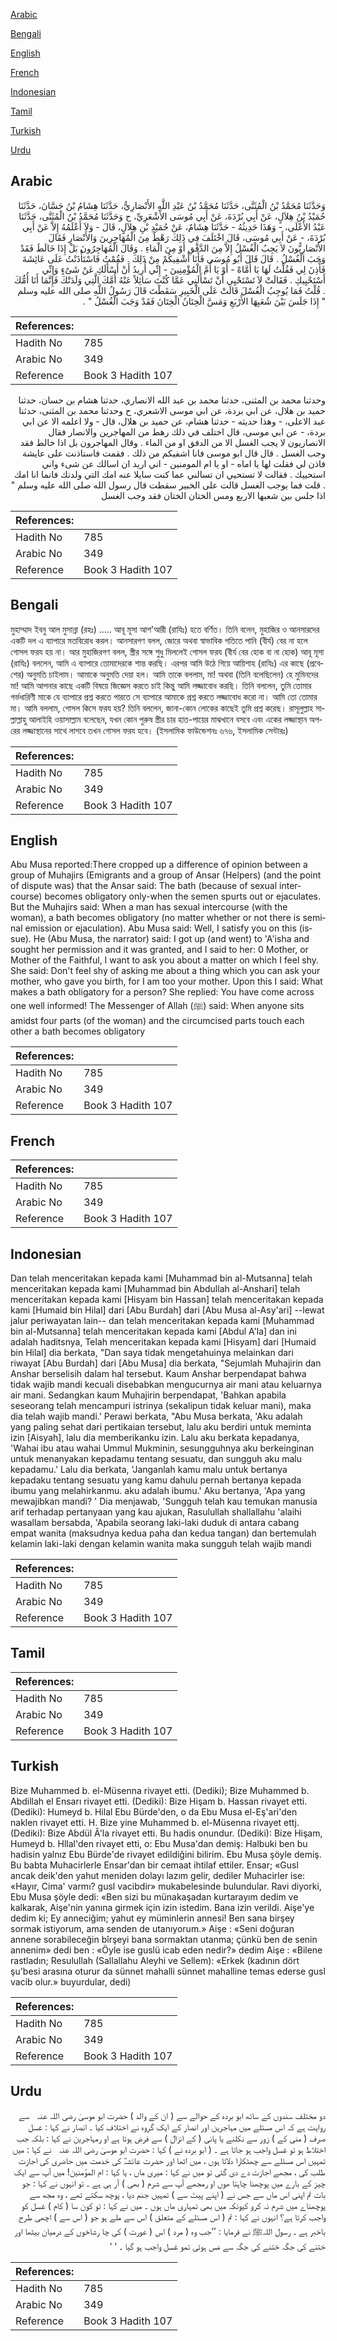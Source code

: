 [Arabic](#arabic)

[Bengali](#bengali)

[English](#english)

[French](#french)

[Indonesian](#indonesian)

[Tamil](#tamil)

[Turkish](#turkish)

[Urdu](#urdu)

## Arabic


<div dir="rtl" lang="ar" style={{fontSize:'larger',backgroundColor:'#f8f9fa',padding:20}}>
وَحَدَّثَنَا مُحَمَّدُ بْنُ الْمُثَنَّى، حَدَّثَنَا مُحَمَّدُ بْنُ عَبْدِ اللَّهِ الأَنْصَارِيُّ، حَدَّثَنَا هِشَامُ بْنُ حَسَّانَ، حَدَّثَنَا حُمَيْدُ بْنُ هِلاَلٍ، عَنْ أَبِي بُرْدَةَ، عَنْ أَبِي مُوسَى الأَشْعَرِيِّ، ح وَحَدَّثَنَا مُحَمَّدُ بْنُ الْمُثَنَّى، حَدَّثَنَا عَبْدُ الأَعْلَى، - وَهَذَا حَدِيثُهُ - حَدَّثَنَا هِشَامٌ، عَنْ حُمَيْدِ بْنِ هِلاَلٍ، قَالَ - وَلاَ أَعْلَمُهُ إِلاَّ عَنْ أَبِي بُرْدَةَ، - عَنْ أَبِي مُوسَى، قَالَ اخْتَلَفَ فِي ذَلِكَ رَهْطٌ مِنَ الْمُهَاجِرِينَ وَالأَنْصَارِ فَقَالَ الأَنْصَارِيُّونَ لاَ يَجِبُ الْغُسْلُ إِلاَّ مِنَ الدَّفْقِ أَوْ مِنَ الْمَاءِ ‏.‏ وَقَالَ الْمُهَاجِرُونَ بَلْ إِذَا خَالَطَ فَقَدْ وَجَبَ الْغُسْلُ ‏.‏ قَالَ قَالَ أَبُو مُوسَى فَأَنَا أَشْفِيكُمْ مِنْ ذَلِكَ ‏.‏ فَقُمْتُ فَاسْتَأْذَنْتُ عَلَى عَائِشَةَ فَأُذِنَ لِي فَقُلْتُ لَهَا يَا أُمَّاهْ - أَوْ يَا أُمَّ الْمُؤْمِنِينَ - إِنِّي أُرِيدُ أَنْ أَسْأَلَكِ عَنْ شَىْءٍ وَإِنِّي أَسْتَحْيِيكِ ‏.‏ فَقَالَتْ لاَ تَسْتَحْيِي أَنْ تَسْأَلَنِي عَمَّا كُنْتَ سَائِلاً عَنْهُ أُمَّكَ الَّتِي وَلَدَتْكَ فَإِنَّمَا أَنَا أُمُّكَ ‏.‏ قُلْتُ فَمَا يُوجِبُ الْغُسْلَ قَالَتْ عَلَى الْخَبِيرِ سَقَطْتَ قَالَ رَسُولُ اللَّهِ صلى الله عليه وسلم ‏ "‏ إِذَا جَلَسَ بَيْنَ شُعَبِهَا الأَرْبَعِ وَمَسَّ الْخِتَانُ الْخِتَانَ فَقَدْ وَجَبَ الْغُسْلُ ‏"‏ ‏.‏
</div>
<div style={{backgroundColor:'#f8f9fa',padding:20, marginBottom: 10}}><table> <thead> <tr> <th>References:</th> <th></th> </tr> </thead> <tbody><tr><td>Hadith No</td><td>785</td></tr><tr><td>Arabic No</td><td>349</td></tr><tr><td>Reference</td><td>Book 3 Hadith 107</td></tr></tbody></table></div>


<div dir="rtl" lang="ar" style={{fontSize:'larger',backgroundColor:'#f8f9fa',padding:20}}>
وحدثنا محمد بن المثنى، حدثنا محمد بن عبد الله الانصاري، حدثنا هشام بن حسان، حدثنا حميد بن هلال، عن ابي بردة، عن ابي موسى الاشعري، ح وحدثنا محمد بن المثنى، حدثنا عبد الاعلى، - وهذا حديثه - حدثنا هشام، عن حميد بن هلال، قال - ولا اعلمه الا عن ابي بردة، - عن ابي موسى، قال اختلف في ذلك رهط من المهاجرين والانصار فقال الانصاريون لا يجب الغسل الا من الدفق او من الماء . وقال المهاجرون بل اذا خالط فقد وجب الغسل . قال قال ابو موسى فانا اشفيكم من ذلك . فقمت فاستاذنت على عايشة فاذن لي فقلت لها يا اماه - او يا ام المومنين - اني اريد ان اسالك عن شىء واني استحييك . فقالت لا تستحيي ان تسالني عما كنت سايلا عنه امك التي ولدتك فانما انا امك . قلت فما يوجب الغسل قالت على الخبير سقطت قال رسول الله صلى الله عليه وسلم " اذا جلس بين شعبها الاربع ومس الختان الختان فقد وجب الغسل
</div>
<div style={{backgroundColor:'#f8f9fa',padding:20, marginBottom: 10}}><table> <thead> <tr> <th>References:</th> <th></th> </tr> </thead> <tbody><tr><td>Hadith No</td><td>785</td></tr><tr><td>Arabic No</td><td>349</td></tr><tr><td>Reference</td><td>Book 3 Hadith 107</td></tr></tbody></table></div>

## Bengali


<div dir="ltr" lang="bn" style={{fontSize:'larger',backgroundColor:'#f8f9fa',padding:20}}>
মুহাম্মাদ ইবনু আল মুসান্না (রহঃ) ..... আবূ মূসা আশ'আরী (রাযিঃ) হতে বর্ণিত। তিনি বলেন, মুহাজির ও আনসারদের একটি দল এ ব্যাপারে মতবিরোধ করল। আনসারগণ বলল, জোরে অথবা স্বাভাবিক গতিতে পানি (বীর্য) বের না হলে গোসল ফরয হয় না। আর মুহাজিরগণ বলল, স্ত্রীর সঙ্গে শুধু মিললেই গোসল ফরয (বীর্য বের হোক বা না হোক) আবূ মূসা (রাযিঃ) বললেন, আমি এ ব্যাপারে তোমাদেরকে শান্ত করছি। এরপর আমি উঠে গিয়ে আয়িশাহ (রাযিঃ) এর কাছে (প্রবেশের) অনুমতি চাইলাম। আমাকে অনুমতি দেয়া হল। আমি তাকে বললাম, মা! অথবা (তিনি বলেছিলেন) হে মুমিনদের মা! আমি আপনার কাছে একটি বিষয়ে জিজ্ঞেস করতে চাই কিন্তু আমি লজ্জাবোধ করছি। তিনি বললেন, তুমি তোমার গর্ভধারিণী মাকে যে ব্যাপারে প্রশ্ন করতে পারতে সে ব্যাপারে আমাকে প্রশ্ন করতে লজ্জাবোধ করো না। আমি তো তোমার মা। আমি বললাম, গোসল কিসে ফরয হয়? তিনি বললেন, জানা-কোন লোকের কাছেই তুমি প্রশ্ন করেছ। রাসূলুল্লাহ সাল্লাল্লাহু আলাইহি ওয়াসাল্লাম বলেছেন, যখন কোন পুরুষ স্ত্রীর চার হাত-পায়ের মাঝখানে বসবে এবং একের লজ্জাস্থান অপরের লজ্জাস্থানের সাথে লাগবে তখন গোসল ফরয হবে। (ইসলামিক ফাউন্ডেশনঃ ৬৭৬, ইসলামিক সেন্টারঃ)
</div>
<div style={{backgroundColor:'#f8f9fa',padding:20, marginBottom: 10}}><table> <thead> <tr> <th>References:</th> <th></th> </tr> </thead> <tbody><tr><td>Hadith No</td><td>785</td></tr><tr><td>Arabic No</td><td>349</td></tr><tr><td>Reference</td><td>Book 3 Hadith 107</td></tr></tbody></table></div>

## English


<div dir="ltr" lang="en" style={{fontSize:'larger',backgroundColor:'#f8f9fa',padding:20}}>
Abu Musa reported:There cropped up a difference of opinion between a group of Muhajirs (Emigrants and a group of Ansar (Helpers) (and the point of dispute was) that the Ansar said: The bath (because of sexual intercourse) becomes obligatory only-when the semen spurts out or ejaculates. But the Muhajirs said: When a man has sexual intercourse (with the woman), a bath becomes obligatory (no matter whether or not there is seminal emission or ejaculation). Abu Musa said: Well, I satisfy you on this (issue). He (Abu Musa, the narrator) said: I got up (and went) to 'A'isha and sought her permission and it was granted, and I said to her: 0 Mother, or Mother of the Faithful, I want to ask you about a matter on which I feel shy. She said: Don't feel shy of asking me about a thing which you can ask your mother, who gave you birth, for I am too your mother. Upon this I said: What makes a bath obligatory for a person? She replied: You have come across one well informed! The Messenger of Allah (ﷺ) said: When anyone sits amidst four parts (of the woman) and the circumcised parts touch each other a bath becomes obligatory
</div>
<div style={{backgroundColor:'#f8f9fa',padding:20, marginBottom: 10}}><table> <thead> <tr> <th>References:</th> <th></th> </tr> </thead> <tbody><tr><td>Hadith No</td><td>785</td></tr><tr><td>Arabic No</td><td>349</td></tr><tr><td>Reference</td><td>Book 3 Hadith 107</td></tr></tbody></table></div>

## French


<div dir="ltr" lang="fr" style={{fontSize:'larger',backgroundColor:'#f8f9fa',padding:20}}>

</div>
<div style={{backgroundColor:'#f8f9fa',padding:20, marginBottom: 10}}><table> <thead> <tr> <th>References:</th> <th></th> </tr> </thead> <tbody><tr><td>Hadith No</td><td>785</td></tr><tr><td>Arabic No</td><td>349</td></tr><tr><td>Reference</td><td>Book 3 Hadith 107</td></tr></tbody></table></div>

## Indonesian


<div dir="ltr" lang="id" style={{fontSize:'larger',backgroundColor:'#f8f9fa',padding:20}}>
Dan telah menceritakan kepada kami [Muhammad bin al-Mutsanna] telah menceritakan kepada kami [Muhammad bin Abdullah al-Anshari] telah menceritakan kepada kami [Hisyam bin Hassan] telah menceritakan kepada kami [Humaid bin Hilal] dari [Abu Burdah] dari [Abu Musa al-Asy'ari] --lewat jalur periwayatan lain-- dan telah menceritakan kepada kami [Muhammad bin al-Mutsanna] telah menceritakan kepada kami [Abdul A'la] dan ini adalah haditsnya, Telah menceritakan kepada kami [Hisyam] dari [Humaid bin Hilal] dia berkata, "Dan saya tidak mengetahuinya melainkan dari riwayat [Abu Burdah] dari [Abu Musa] dia berkata, "Sejumlah Muhajirin dan Anshar berselisih dalam hal tersebut. Kaum Anshar berpendapat bahwa tidak wajib mandi kecuali disebabkan mengucurnya air mani atau keluarnya air mani. Sedangkan kaum Muhajirin berpendapat, 'Bahkan apabila seseorang telah mencampuri istrinya (sekalipun tidak keluar mani), maka dia telah wajib mandi.' Perawi berkata, "Abu Musa berkata, 'Aku adalah yang paling sehat dari pertikaian tersebut, lalu aku berdiri untuk meminta izin [Aisyah], lalu dia memberikanku izin. Lalu aku berkata kepadanya, 'Wahai ibu atau wahai Ummul Mukminin, sesungguhnya aku berkeinginan untuk menanyakan kepadamu tentang sesuatu, dan sungguh aku malu kepadamu.' Lalu dia berkata, 'Janganlah kamu malu untuk bertanya kepadaku tentang sesuatu yang kamu dahulu pernah bertanya kepada ibumu yang melahirkanmu. aku adalah ibumu.' Aku bertanya, 'Apa yang mewajibkan mandi? ' Dia menjawab, 'Sungguh telah kau temukan manusia arif terhadap pertanyaan yang kau ajukan, Rasulullah shallallahu 'alaihi wasallam bersabda, 'Apabila seorang laki-laki duduk di antara cabang empat wanita (maksudnya kedua paha dan kedua tangan) dan bertemulah kelamin laki-laki dengan kelamin wanita maka sungguh telah wajib mandi
</div>
<div style={{backgroundColor:'#f8f9fa',padding:20, marginBottom: 10}}><table> <thead> <tr> <th>References:</th> <th></th> </tr> </thead> <tbody><tr><td>Hadith No</td><td>785</td></tr><tr><td>Arabic No</td><td>349</td></tr><tr><td>Reference</td><td>Book 3 Hadith 107</td></tr></tbody></table></div>

## Tamil


<div dir="ltr" lang="ta" style={{fontSize:'larger',backgroundColor:'#f8f9fa',padding:20}}>

</div>
<div style={{backgroundColor:'#f8f9fa',padding:20, marginBottom: 10}}><table> <thead> <tr> <th>References:</th> <th></th> </tr> </thead> <tbody><tr><td>Hadith No</td><td>785</td></tr><tr><td>Arabic No</td><td>349</td></tr><tr><td>Reference</td><td>Book 3 Hadith 107</td></tr></tbody></table></div>

## Turkish


<div dir="ltr" lang="tr" style={{fontSize:'larger',backgroundColor:'#f8f9fa',padding:20}}>
Bize Muhammed b. el-Müsenna rivayet etti. (Dediki); Bize Muhammed b. Abdillah el Ensarı rivayet etti. (Dediki): Bize Hişam b. Hassan rivayet etti. (Dediki): Humeyd b. Hilal Ebu Bürde'den, o da Ebu Musa el-Eş'ari'den naklen rivayet etti. H. Bize yine Muhammed b. el-Müsenna rivayet ettj. (Dediki): Bize Abdül Â'la rivayet etti. Bu hadis onundur. (Dediki): Bize Hişam, Humeyd b. Hllal'den rivayet etti, o: Ebu Musa'dan demiş: Halbuki ben bu hadisin yalnız Ebu Bürde'de rivayet edildiğini bilirim. Ebu Musa şöyle demiş. Bu babta Muhacirlerle Ensar'dan bir cemaat ihtilaf ettiler. Ensar; «Gusl ancak deik'den yahut meniden dolayı lazım gelir, dediler Muhacirler ise: «Hayır, Cima' varmı? gusl vacibdir» mukabelesinde bulundular. Ravi diyorki, Ebu Musa şöyle dedi: «Ben sizi bu münakaşadan kurtarayım dedim ve kalkarak, Aişe'nin yanına girmek için izin istedim. Bana izin verildi. Aişe'ye dedim ki; Ey anneciğim; yahut ey müminlerin annesi! Ben sana birşey sormak istiyorum, ama senden de utanıyorum.» Aişe : «Seni doğuran annene sorabileceğin bîrşeyi bana sormaktan utanma; çünkü ben de senin annenim» dedi ben : «Öyle ise guslü icab eden nedir?» dedim Aişe : «Bilene rastladın; Resulullah (Sallallahu Aleyhi ve Sellem): «Erkek (kadının dört şu'besi arasına oturur da sünnet mahalli sünnet mahalline temas ederse gusl vacib olur.» buyurdular, dedi)
</div>
<div style={{backgroundColor:'#f8f9fa',padding:20, marginBottom: 10}}><table> <thead> <tr> <th>References:</th> <th></th> </tr> </thead> <tbody><tr><td>Hadith No</td><td>785</td></tr><tr><td>Arabic No</td><td>349</td></tr><tr><td>Reference</td><td>Book 3 Hadith 107</td></tr></tbody></table></div>

## Urdu


<div dir="rtl" lang="ur" style={{fontSize:'larger',backgroundColor:'#f8f9fa',padding:20}}>
دو مختلف سندوں کے ساتھ ابو بردہ کے حوالے سے ( ان کے والد ) حضرت ابو موسیٰ ‌رضی ‌اللہ ‌عنہ ‌ ‌ سے روایت ہے کہ اس مسئلے میں مہاجرین اور انصار کے ایک گروہ نے اختلاف کیا ۔ انصار نے کہا : غسل صرف ( منی کے ) زور سے نکلنے یا پانی ( کے انزال ) سے فرض ہوتا ہے او رمہاجرین نے کہا : بلکہ جب اختلاط ہو تو غسل واجب ہو جاتا ہے ۔ ( ابو بردہ نے ) کہا : حضرت ابو موسیٰ ‌رضی ‌اللہ ‌عنہ ‌ ‌ نے کہا : میں تمہیں اس مسئلے سے چھٹکارا دلاتا ہوں ، میں اٹھا اور حضرت عائشہؓ کی خدمت میں حاضری کی اجازت طلب کی ، مجھے اجازت دے دی گئی تو میں نے کہا : میری ماں ، یا کہا : ام المؤمنین! میں آپ سے ایک چیز کے بارے میں پوچھنا چاہتا ھوں او رمجھے آپ سے شرم ( بھی ) آر ہی ہے ۔ تو انہوں نے کہا : جو بات تم اپنی اس ماں سے جس نے ( اپنے پیٹ سے ) تمہیں جنم دیا ، پوچھ سکتے تھے ، وہ مجھ سے پوچھناے میں شرم نہ کرو کیونکہ میں بھی تمہاری ماں ہوں ۔ میں نے کہا : تو کون سا ( کام ) غسل کو واجب کرتا ہے؟ انہوں نے کہا : تم ( اس مسئلے کے متعلق ) اس سے ملے ہو جو ( اس سے ) اچھی طرح باخبر ہے ۔ رسول اللہﷺ نے فرمایا : ’’جب وہ ( مرد ) اس ( عورت ) کی چا رشاخوں کے درمیان بیٹھا اور ختنے کی جگہ ختنے کی جگہ سے مَس ہوئی تمو غسل واجب ہو گیا ۔ ‘ ‘
</div>
<div style={{backgroundColor:'#f8f9fa',padding:20, marginBottom: 10}}><table> <thead> <tr> <th>References:</th> <th></th> </tr> </thead> <tbody><tr><td>Hadith No</td><td>785</td></tr><tr><td>Arabic No</td><td>349</td></tr><tr><td>Reference</td><td>Book 3 Hadith 107</td></tr></tbody></table></div>